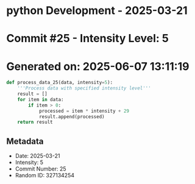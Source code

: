 ﻿# python Development - 2025-03-21
# Commit #25 - Intensity Level: 5
# Generated on: 2025-06-07 13:11:19
```python
def process_data_25(data, intensity=5):
    '''Process data with specified intensity level'''
    result = []
    for item in data:
        if item > 0:
            processed = item * intensity + 29
            result.append(processed)
    return result
```
## Metadata
- Date: 2025-03-21
- Intensity: 5
- Commit Number: 25
- Random ID: 327134254
